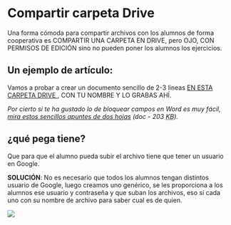 
# Compartir carpeta Drive

Una forma cómoda para compartir archivos con los alumnos de forma cooperativa es COMPARTIR UNA CARPETA EN DRIVE, pero OJO, CON PERMISOS DE EDICIÓN sino no pueden poner los alumnos los ejercicios.

## Un ejemplo de artículo:

Vamos a probar a crear un documento sencillo de 2-3 lineas  [EN ESTA CARPETA DRIVE ](https://drive.google.com/drive/folders/0B3FoIk-apny0VHc5SnVmOVdGSWs?usp=sharing), CON TU NOMBRE Y LO GRABAS AHÍ.

*Por cierto si te ha gustado lo de bloquear campos en Word es muy fácil, [mira estos sencillos apuntes de dos hojas](bloqueoword.doc) (doc - 203 <abbr lang="en" title="KiloBytes">KB</abbr>).*

## ¿qué pega tiene?

Que para que el alumno pueda subir el archivo tiene que tener un usuario en Google.

**SOLUCIÓN**: No es necesario que todos los alumnos tengan distintos usuario de Google, luego creamos uno genérico, se les proporciona a los alumnos ese usuario y contraseña y que suban los archivos, eso sí cada uno con su nombre de archivo para saber cual es de quien.

![](http://blog.storagemadeeasy.com/wp-content/uploads/2015/10/Dollarphotoclub_73234788.jpg)



